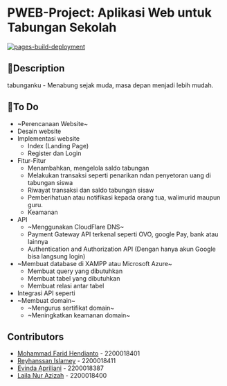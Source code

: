 # PWEB-Project: Aplikasi Web untuk Tabungan Sekolah
[![pages-build-deployment](https://github.com/IRedDragonICY/PWEB-Project/actions/workflows/pages/pages-build-deployment/badge.svg)](https://github.com/IRedDragonICY/PWEB-Project/actions/workflows/pages/pages-build-deployment)

## 📝Description

tabunganku - Menabung sejak muda, masa depan menjadi lebih mudah.

## 🎯To Do
+ ~Perencanaan Website~
+ Desain website
+ Implementasi website
    + Index (Landing Page)
    + Register dan Login
+ Fitur-Fitur
    + Menambahkan, mengelola saldo tabungan
    + Melakukan transaksi seperti penarikan ndan penyetoran uang di tabungan siswa
    + Riwayat transaksi dan saldo tabungan sisaw
    + Pemberihatuan atau notifikasi kepada orang tua, walimurid maupun guru.
    + Keamanan
+ API
    + ~Menggunakan CloudFlare DNS~
    + Payment Gateway API terkenal seperti OVO, google Pay, bank atau lainnya
    + Authentication and Authorization API (Dengan hanya akun Google bisa langsung login)
+ ~Membuat database di XAMPP atau Microsoft Azure~
    + Membuat query yang dibutuhkan
    + Membuat tabel yang dibutuhkan
    + Membuat relasi antar tabel
+ Integrasi API seperti 
+ ~Membuat domain~
    +  ~Mengurus sertifikat domain~
    +  ~Meningkatkan keamanan domain~

## Contributors

+ [Mohammad Farid Hendianto](https://www.github.com/IRedDragonICY) - 2200018401
+ [Reyhanssan Islamey](https://github.com/rzarey) - 2200018411
+ [Evinda Apriliani](https://github.com/EvindaAprl) - 2200018387
+ [Laila Nur Azizah](https://github.com/elnazizah11) - 2200018400